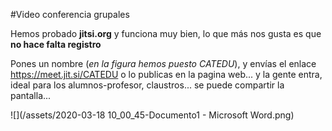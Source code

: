 #Video conferencia grupales

Hemos probado **jitsi.org** y funciona muy bien, lo que más nos gusta es que **no hace falta registro** 

Pones un nombre (_en la figura hemos puesto CATEDU_), y envías el enlace https://meet.jit.si/CATEDU o lo publicas en la pagina web... y la gente entra, ideal para los alumnos-profesor, claustros... se puede compartir la pantalla...

![](/assets/2020-03-18 10_00_45-Documento1 - Microsoft Word.png)